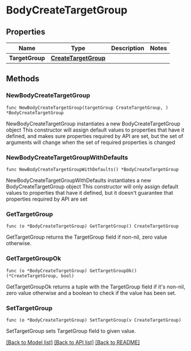 # BodyCreateTargetGroup

## Properties

Name | Type | Description | Notes
------------ | ------------- | ------------- | -------------
**TargetGroup** | [**CreateTargetGroup**](CreateTargetGroup.md) |  | 

## Methods

### NewBodyCreateTargetGroup

`func NewBodyCreateTargetGroup(targetGroup CreateTargetGroup, ) *BodyCreateTargetGroup`

NewBodyCreateTargetGroup instantiates a new BodyCreateTargetGroup object
This constructor will assign default values to properties that have it defined,
and makes sure properties required by API are set, but the set of arguments
will change when the set of required properties is changed

### NewBodyCreateTargetGroupWithDefaults

`func NewBodyCreateTargetGroupWithDefaults() *BodyCreateTargetGroup`

NewBodyCreateTargetGroupWithDefaults instantiates a new BodyCreateTargetGroup object
This constructor will only assign default values to properties that have it defined,
but it doesn't guarantee that properties required by API are set

### GetTargetGroup

`func (o *BodyCreateTargetGroup) GetTargetGroup() CreateTargetGroup`

GetTargetGroup returns the TargetGroup field if non-nil, zero value otherwise.

### GetTargetGroupOk

`func (o *BodyCreateTargetGroup) GetTargetGroupOk() (*CreateTargetGroup, bool)`

GetTargetGroupOk returns a tuple with the TargetGroup field if it's non-nil, zero value otherwise
and a boolean to check if the value has been set.

### SetTargetGroup

`func (o *BodyCreateTargetGroup) SetTargetGroup(v CreateTargetGroup)`

SetTargetGroup sets TargetGroup field to given value.



[[Back to Model list]](../README.md#documentation-for-models) [[Back to API list]](../README.md#documentation-for-api-endpoints) [[Back to README]](../README.md)


